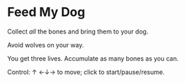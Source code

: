 # Feed My Dog

Collect *all* the bones and bring them to your dog.

Avoid wolves on your way.

You get three lives. Accumulate as many bones as you can.

Control:	↑
             ←↓→ to move; click to start/pause/resume.